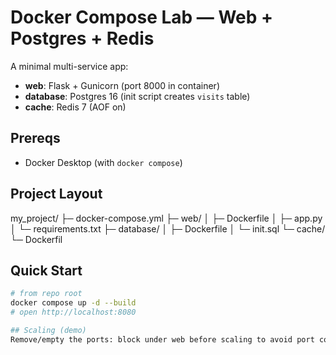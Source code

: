 # Docker Compose Lab — Web + Postgres + Redis

A minimal multi-service app:
- **web**: Flask + Gunicorn (port 8000 in container)
- **database**: Postgres 16 (init script creates `visits` table)
- **cache**: Redis 7 (AOF on)

## Prereqs
- Docker Desktop (with `docker compose`)

## Project Layout

my_project/
├─ docker-compose.yml
├─ web/
│ ├─ Dockerfile
│ ├─ app.py
│ └─ requirements.txt
├─ database/
│ ├─ Dockerfile
│ └─ init.sql
└─ cache/
└─ Dockerfil


## Quick Start
```bash
# from repo root
docker compose up -d --build
# open http://localhost:8080

## Scaling (demo)
Remove/empty the ports: block under web before scaling to avoid port conflicts.

